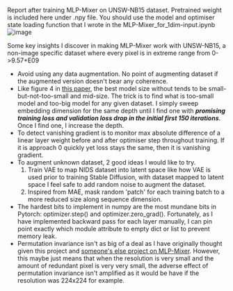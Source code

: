 Report after training MLP-Mixer on UNSW-NB15 dataset. Pretrained weight is included here under .npy file. You should use the model and optimiser state loading function that I wrote in the MLP-Mixer_for_1dim-input.ipynb ![image]()



Some key insights I discover in making MLP-Mixer work with UNSW-NB15, a non-image specific dataset where every pixel is in extreme range from 0->9.57+E09
- Avoid using any data augmentation. No point of augmenting dataset if the augmented version doesn't bear any coherence.
- Like figure 4 in [this paper](https://arxiv.org/pdf/2106.10270), the best model size without tends to be small-but-not-too-small and mid-size. The trick is to find what is too-small model and too-big model for any given dataset. I simply sweep embedding dimension for the same depth until I find one with ***promising training loss and validation loss drop in the initial first 150 iterations***. Once I find one, I increase the depth.
- To detect vanishing gradient is to monitor max absolute difference of a linear layer weight before and after optimiser step throughout training. If it is approach 0 quickly yet loss stays the same, then it is vanishing gradient.
- To augment unknown dataset, 2 good ideas I would like to try.
   1. Train VAE to map NIDS dataset into latent space like how VAE is used prior to training Stable Diffusion, with dataset mapped to latent space I feel safe to add random noise to augment the dataset.
   2.  Inspired from MAE, mask random 'patch' for each training batch to a more reduced size along sequence dimension.
- The hardest bits to implement in numpy are the most mundane bits in Pytorch: optimizer.step() and optimizer.zero_grad(). Fortunately, as I have implemented backward pass for each layer manually, I can pin point exactly which module attribute to empty dict or list to prevent memory leak.
- Permutation invariance isn't as big of a deal as I have originally thought given this project and [someone's else project on MLP-Mixer](https://github.com/sijan67/Exploring-the-MLP-Mixer-Architecture/tree/main). However, this maybe just means that when the resolution is very small and the amount of redundant pixel is very very small, the adverse effect of permutation invariance isn't amplified as it would be have if the resolution was 224x224 for example.
